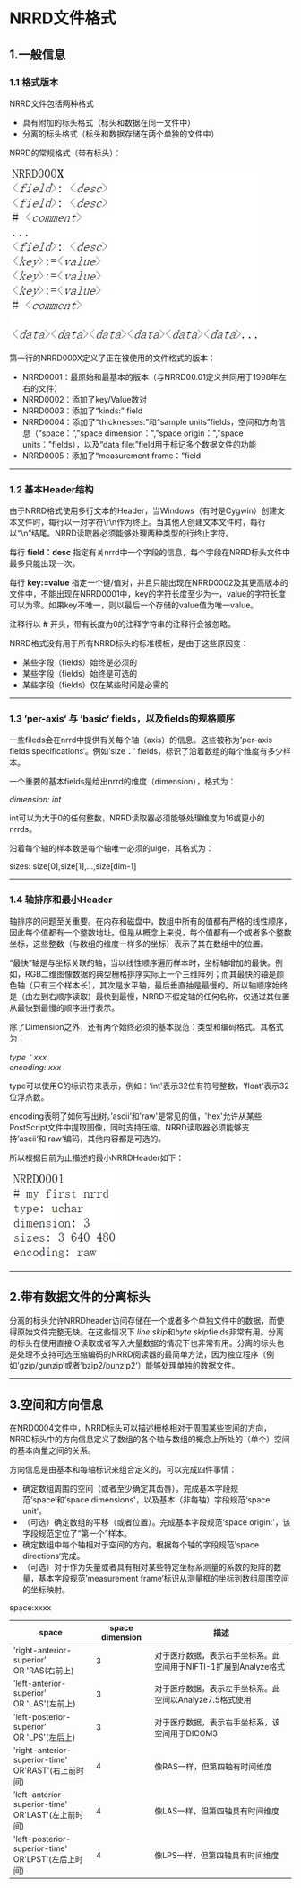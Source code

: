 # NRRD文件格式

## 1.一般信息

### 1.1 格式版本
NRRD文件包括两种格式

* 具有附加的标头格式（标头和数据在同一文件中）
* 分离的标头格式（标头和数据存储在两个单独的文件中）

NRRD的常规格式（带有标头）：

<div align=left>
<img src="./pic/NRRD_Format01.jpg"/>
</div>

第一行的NRRD000X定义了正在被使用的文件格式的版本：

* NRRD0001：最原始和最基本的版本（与NRRD00.01定义共同用于1998年左右的文件）
* NRRD0002：添加了key/Value数对
* NRRD0003：添加了“kinds:” field
* NRRD0004：添加了“thicknesses:”和“sample units”fields，空间和方向信息（“space：”,"space dimension：","space origin：","space units："fields），以及“data file:”field用于标记多个数据文件的功能
* NRRD0005：添加了“measurement frame：”field
  
***

### 1.2 基本Header结构

由于NRRD格式使用多行文本的Header，当Windows（有时是Cygwin）创建文本文件时，每行以一对字符\r\n作为终止。当其他人创建文本文件时，每行以“\n”结尾。NRRD读取器必须能够处理两种类型的行终止字符。

每行 **field：desc** 指定有关nrrd中一个字段的信息，每个字段在NRRD标头文件中最多只能出现一次。

每行 **key:=value** 指定一个键/值对，并且只能出现在NRRD0002及其更高版本的文件中，不能出现在NRRD0001中，key的字符长度至少为一，value的字符长度可以为零。如果key不唯一，则以最后一个存储的value值为唯一value。

注释行以 **#** 开头，带有长度为0的注释字符串的注释行会被忽略。

NRRD格式没有用于所有NRRD标头的标准模板，是由于这些原因变：

* 某些字段（fields）始终是必须的
* 某些字段（fields）始终是可选的
* 某些字段（fields）仅在某些时间是必需的

***
### 1.3 ’per-axis‘ 与 ’basic‘ fields，以及fields的规格顺序

一些fileds会在nrrd中提供有关每个轴（axis）的信息。这些被称为’per-axis fields specifications‘。例如’size：‘ fields，标识了沿着数组的每个维度有多少样本。

一个重要的基本fields是给出nrrd的维度（dimension），格式为：

*dimension: int*

int可以为大于0的任何整数，NRRD读取器必须能够处理维度为16或更小的nrrds。

沿着每个轴的样本数是每个轴唯一必须的uige，其格式为：

sizes: size[0],size[1],...,size[dim-1]

***

### 1.4 轴排序和最小Header

轴排序的问题至关重要。在内存和磁盘中，数组中所有的值都有严格的线性顺序，因此每个值都有一个整数地址。但是从概念上来说，每个值都有一个或者多个整数坐标，这些整数（与数组的维度一样多的坐标）表示了其在数组中的位置。

“最快”轴是与坐标关联的轴，当以线性顺序遍历样本时，坐标轴增加的最快。例如，RGB二维图像数据的典型栅格排序实际上一个三维阵列；而其最快的轴是颜色轴（只有三个样本长），其次是水平轴，最后垂直抽是最慢的。所以轴顺序始终是（由左到右顺序读取）最快到最慢，NRRD不假定轴的任何名称，仅通过其位置从最快到最慢的顺序进行表示。

除了Dimension之外，还有两个始终必须的基本规范：类型和编码格式。其格式为：

*type：xxx*</br>
*encoding: xxx*

type可以使用C的标识符来表示，例如：’int'表示32位有符号整数，‘float'表示32位浮点数。

encoding表明了如何写出树。’ascii‘和'raw'是常见的值，'hex'允许从某些PostScript文件中提取图像，同时支持压缩。NRRD读取器必须能够支持’ascii‘和’raw‘编码，其他内容都是可选的。

所以根据目前为止描述的最小NRRDHeader如下：

<div align=left>
<img src="./pic/NRRD_Format02.jpg"/>
</div>

***

## 2.带有数据文件的分离标头
分离的标头允许NRRDheader访问存储在一个或者多个单独文件中的数据，而使得原始文件完整无缺。在这些情况下 *line skip*和*byte skip*fields非常有用。分离的标头在使用直接IO读取或者写入大量数据的情况下也非常有用。分离的标头也是处理不支持可选压缩编码的NRRD阅读器的最简单方法，因为独立程序（例如’gzip/gunzip‘或者’bzip2/bunzip2‘）能够处理单独的数据文件。

***

## 3.空间和方向信息

在NRD0004文件中，NRRD标头可以描述栅格相对于周围某些空间的方向，NRRD标头中的方向信息定义了数组的各个轴与数组的概念上所处的（单个）空间的基本向量之间的关系。

方向信息是由基本和每轴标识来组合定义的，可以完成四件事情：

* 确定数组周围的空间（或者至少确定其齿唇）。完成基本字段规范’space‘和’space dimensions'，以及基本（非每轴）字段规范‘space unit’。
* （可选）确定数组的平移（或者位置）。完成基本字段规范‘space origin:'，该字段规范定位了“第一个”样本。
* 确定数组中每个轴相对于空间的方向。根据每个轴的字段规范’space directions‘完成。
* （可选）对于作为矢量或者具有相对某些特定坐标系测量的系数的矩阵的数量，基本字段规范’measurement frame‘标识从测量框的坐标到数组周围空间的坐标映射。

space:xxxx

| space| space dimension|描述|
|----|----|----|
|'right-anterior-superior'</br>OR 'RAS(右前上)|3|对于医疗数据，表示右手坐标系。此空间用于NIFTI-1扩展到Analyze格式|
|'left-anterior-superior'</br>OR 'LAS'(左前上)|3|对于医疗数据，表示左手坐标系。此空间以Analyze7.5格式使用|
|'left-posterior-superior'</br>OR 'LPS'(左后上)|3|对于医疗数据，表示右手坐标系，该空间用于DICOM3|
|'right-anterior-superior-time'</br>OR'RAST'(右上前时间)|4|像RAS一样，但第四轴有时间维度|
|’left-anterior-superior-time'</br>OR'LAST'(左上前时间)|4|像LAS一样，但第四轴具有时间维度|
|'left-posterior-superior-time'</br>OR'LPST'(左后上时间)|4|像LPS一样，但第四轴具有时间维度|